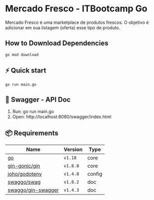 # Mercado Fresco - ITBootcamp Go

Mercado Fresco é uma marketplace de produtos frescos. O objetivo é 
adicionar em sua listagem (oferta) esse tipo de produto. 

## How to Download Dependencies

```shell
go mod download
```

## ⚡️ Quick start

```shell
go run main.go
```

## 📝 Swagger - API Doc

1. Run: go run main.go
2. Open: http://localhost:8080/swagger/index.html

## 📦 Requirements

| Name                                                                  | Version   | Type       |
| --------------------------------------------------------------------- | --------- | ---------- |
| [go](https://go.dev/)                                                 | `v1.18`   | core       |
| [gin-gonic/gin](https://github.com/gin-gonic/gin)                     | `v1.8.0`  | core       |
| [joho/godotenv](https://github.com/joho/godotenv)                     | `v1.4.0`  | config     |
| [swaggo/swag](https://github.com/swaggo/swag)                         | `v1.8.2`  | doc        |
| [swaggo/gin-swagger](https://github.com/swaggo/gin-swagger)           | `v1.4.3`  | doc        |
